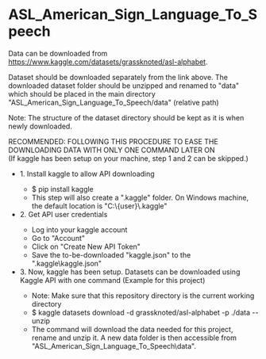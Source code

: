 # ASL_American_Sign_Language_To_Speech


Data can be downloaded from https://www.kaggle.com/datasets/grassknoted/asl-alphabet.

Dataset should be downloaded separately from the link above. The downloaded dataset folder should be unzipped and renamed to "data" which should be placed in the main directory "ASL_American_Sign_Language_To_Speech/data" (relative path)

Note: The structure of the dataset directory should be kept as it is when newly downloaded.

RECOMMENDED: FOLLOWING THIS PROCEDURE TO EASE THE DOWNLOADING DATA WITH ONLY ONE COMMAND LATER ON
    <br />(If kaggle has been setup on your machine, step 1 and 2 can be skipped.)
    <ul>
        <li>1. Install kaggle to allow API downloading</li>
            <ul>
                <li>$ pip install kaggle</li>
                <li>This step will also create a ".kaggle" folder. On Windows machine, the default location is "C:\\{user}\\.kaggle"</li>
            </ul>
        <li>2. Get API user credentials</li>
            <ul>
                <li>Log into your kaggle account</li>
                <li>Go to "Account"</li>
                <li>Click on "Create New API Token"</li>
                <li>Save the to-be-downloaded "kaggle.json" to the ".kaggle\kaggle.json"</li>
            </ul>
        <li>3. Now, kaggle has been setup. Datasets can be downloaded using Kaggle API with one command (Example for this project)</li>
            <ul>
                <li>Note: Make sure that this repository directory is the current working directory</li>
                <li>$ kaggle datasets download -d grassknoted/asl-alphabet -p ./data --unzip</li>
                <li>The command will download the data needed for this project, rename and unzip it. A new data folder is then accessible from "ASL_American_Sign_Language_To_Speech\data".</li>
            </ul>
    </ul>
